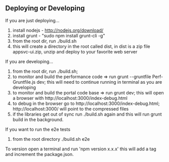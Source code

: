 ## Deploying or Developing

If you are just deploying...

1. install nodejs - http://nodejs.org/download/
2. install grunt - "sudo npm install grunt-cli -g"
3. from the root dir, run ./build.sh
4. this will create a directory in the root called dist, in dist is a zip file appsvc-ui.zip, unzip and deploy to your favorite web server

If you are developing...

1. from the root dir, run ./build.sh;
2. to monitor and build the performance code => run grunt --gruntfile Perf-Gruntfile.js dev; this will need to continue running in terminal as you are developing
3. to monitor and build the portal code base => run grunt dev; this will open a browser with http://localhost:3000/index-debug.html
4. to debug in the browser go to http://localhost:3000/index-debug.html; http://localhost:3000/ will point to the compressed files
5. if the libraries get out of sync run ./build.sh again and this will run grunt build in the background.

If you want to run the e2e tests

1. from the root directory ./build.sh e2e


To version open a terminal and run 'npm version x.x.x' this will add a tag and increment the package.json.

